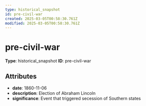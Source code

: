```yaml
---
type: historical_snapshot
id: pre-civil-war
created: 2025-03-05T00:58:30.761Z
modified: 2025-03-05T00:58:30.761Z
---
```


# pre-civil-war

**Type**: historical_snapshot
**ID**: pre-civil-war

## Attributes

- **date**: 1860-11-06
- **description**: Election of Abraham Lincoln
- **significance**: Event that triggered secession of Southern states

